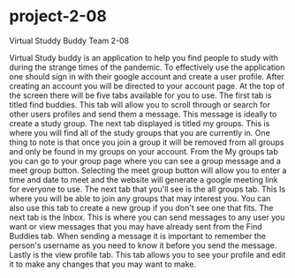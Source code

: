# project-2-08
Virtual Studdy Buddy Team 2-08

Virtual Study buddy is an application to help you find people to study with during the strange times of the pandemic. 
To effectively use the application one should sign in with their google account and create a user profile. After creating
an account you will be directed to your account page. At the top of the screen there will be five tabs available for you 
to use. The first tab is titled find buddies. This tab will allow you to scroll through or search for other users profiles 
and send them a message. This message is ideally to create a study group. The next tab displayed is titled my groups. This 
is where you will find all of the study groups that you are currently in. One thing to note is that once you join a group
it will be removed from all groups and only be found in my groups on your account. From the My groups tab you can go to your
group page where you can see a group message and a meet group button. Selecting the meet group button will allow you to enter
a time and date to meet and the website will generate a google meeting link for everyone to use. The next tab that you'll see
is the all groups tab. This Is where you will be able to join any groups that may interest you. You can also use this tab to 
create a new group if you don't see one that fits. The next tab is the Inbox. This is where you can send messages to any user you
want or view messages that you may have already sent from the Find Buddies tab. When sending a message it is important to remember 
the person's username as you need to know it before you send the message. Lastly is the view profile tab. This tab allows you to see
your profile and edit it to make any changes that you may want to make. 

